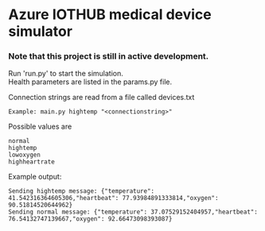 # Azure IOTHUB medical device simulator
### Note that this project is still in active development.

Run 'run.py' to start the simulation.\
Health parameters are listed in the params.py file.

Connection strings are read from a file called devices.txt
```
Example: main.py hightemp "<connectionstring>"
```

Possible values are
```
normal
hightemp
lowoxygen
highheartrate
```
Example output:
```
Sending hightemp message: {"temperature": 41.542316364605306,"heartbeat": 77.93984891333814,"oxygen": 90.51814520644962}
Sending normal message: {"temperature": 37.07529152404957,"heartbeat": 76.54132747139667,"oxygen": 92.66473098393087}
```
